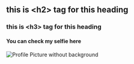 ## this is \<h2\> tag for this heading
### this is \<h3\> tag for this heading

#### You can check my selfie here
![Profile Picture without background](https://res.cloudinary.com/dyfthf6kw/image/upload/v1716401186/codehelpDir/i75y7y7s4zrvcsvtl5tk.png)
